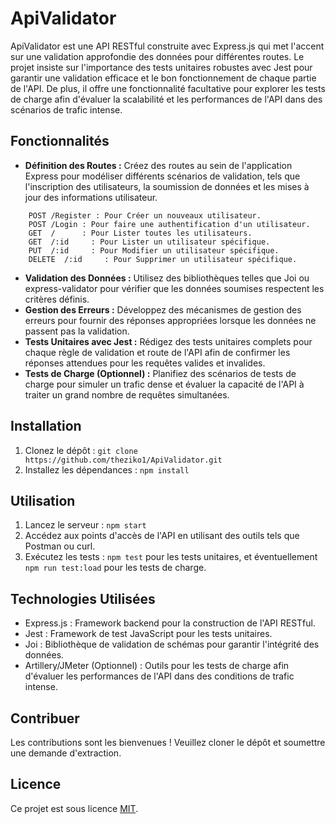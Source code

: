 # ApiValidator

ApiValidator est une API RESTful construite avec Express.js qui met l'accent sur une validation approfondie des données pour différentes routes. Le projet insiste sur l'importance des tests unitaires robustes avec Jest pour garantir une validation efficace et le bon fonctionnement de chaque partie de l'API. De plus, il offre une fonctionnalité facultative pour explorer les tests de charge afin d'évaluer la scalabilité et les performances de l'API dans des scénarios de trafic intense.

## Fonctionnalités

- **Définition des Routes :** Créez des routes au sein de l'application Express pour modéliser différents scénarios de validation, tels que l'inscription des utilisateurs, la soumission de données et les mises à jour des informations utilisateur.

```
    POST /Register : Pour Créer un nouveaux utilisateur. 
    POST /Login : Pour faire une authentification d'un utilisateur.
    GET  /      : Pour Lister toutes les utilisateurs.
    GET  /:id     : Pour Lister un utilisateur spécifique.
    PUT  /:id     : Pour Modifier un utilisateur spécifique.
    DELETE  /:id     : Pour Supprimer un utilisateur spécifique.
```


- **Validation des Données :** Utilisez des bibliothèques telles que Joi ou express-validator pour vérifier que les données soumises respectent les critères définis.
- **Gestion des Erreurs :** Développez des mécanismes de gestion des erreurs pour fournir des réponses appropriées lorsque les données ne passent pas la validation.
- **Tests Unitaires avec Jest :** Rédigez des tests unitaires complets pour chaque règle de validation et route de l'API afin de confirmer les réponses attendues pour les requêtes valides et invalides.
- **Tests de Charge (Optionnel) :** Planifiez des scénarios de tests de charge pour simuler un trafic dense et évaluer la capacité de l'API à traiter un grand nombre de requêtes simultanées.

## Installation

1. Clonez le dépôt : `git clone https://github.com/theziko1/ApiValidator.git`
2. Installez les dépendances : `npm install`

## Utilisation

1. Lancez le serveur : `npm start`
2. Accédez aux points d'accès de l'API en utilisant des outils tels que Postman ou curl.
3. Exécutez les tests : `npm test` pour les tests unitaires, et éventuellement `npm run test:load` pour les tests de charge.

## Technologies Utilisées

- Express.js : Framework backend pour la construction de l'API RESTful.
- Jest : Framework de test JavaScript pour les tests unitaires.
- Joi : Bibliothèque de validation de schémas pour garantir l'intégrité des données.
- Artillery/JMeter (Optionnel) : Outils pour les tests de charge afin d'évaluer les performances de l'API dans des conditions de trafic intense.

## Contribuer

Les contributions sont les bienvenues ! Veuillez cloner le dépôt et soumettre une demande d'extraction.

## Licence

Ce projet est sous licence [MIT](LICENSE).
